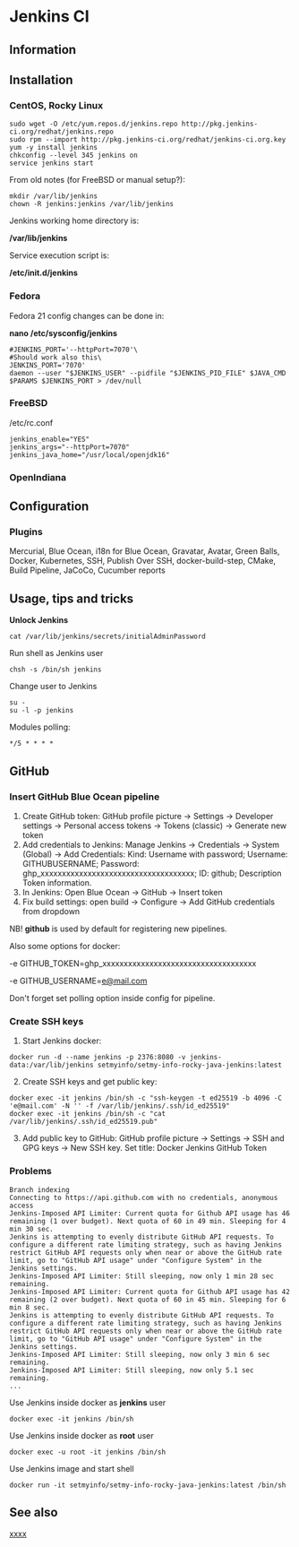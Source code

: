 # Jenkins CI

## Information

## Installation

### CentOS, Rocky Linux

```shell
sudo wget -O /etc/yum.repos.d/jenkins.repo http://pkg.jenkins-ci.org/redhat/jenkins.repo
sudo rpm --import http://pkg.jenkins-ci.org/redhat/jenkins-ci.org.key
yum -y install jenkins
chkconfig --level 345 jenkins on
service jenkins start
```

From old notes (for FreeBSD or manual setup?):

```shell
mkdir /var/lib/jenkins
chown -R jenkins:jenkins /var/lib/jenkins
```

Jenkins working home directory is:

**/var/lib/jenkins**

Service execution script is:

**/etc/init.d/jenkins**

### Fedora

Fedora 21 config changes can be done in:

**nano /etc/sysconfig/jenkins**

```
#JENKINS_PORT='--httpPort=7070'\
#Should work also this\
JENKINS_PORT='7070'
daemon --user "$JENKINS_USER" --pidfile "$JENKINS_PID_FILE" $JAVA_CMD $PARAMS $JENKINS_PORT > /dev/null
```

### FreeBSD

/etc/rc.conf

```
jenkins_enable="YES"
jenkins_args="--httpPort=7070"
jenkins_java_home="/usr/local/openjdk16"
```

### OpenIndiana

## Configuration

### Plugins

Mercurial, Blue Ocean, i18n for Blue Ocean, Gravatar, Avatar, Green Balls, Docker, Kubernetes, SSH, Publish Over SSH,
docker-build-step, CMake,
Build Pipeline, JaCoCo, Cucumber reports

## Usage, tips and tricks

**Unlock Jenkins**

```shell
cat /var/lib/jenkins/secrets/initialAdminPassword
```

Run shell as Jenkins user

```shell
chsh -s /bin/sh jenkins
```

Change user to Jenkins

```shell
su -
su -l -p jenkins
```

Modules polling:

```
*/5 * * * *
```

## GitHub

### Insert GitHub Blue Ocean pipeline

1. Create GitHub token: GitHub profile picture -> Settings -> Developer settings
   -> Personal access tokens -> Tokens (classic) -> Generate new token
2. Add credentials to Jenkins: Manage Jenkins -> Credentials -> System (Global) -> Add Credentials:
   Kind: Username with password; Username: GITHUBUSERNAME; Password: ghp_xxxxxxxxxxxxxxxxxxxxxxxxxxxxxxxxxxxx;
   ID: github; Description Token information.
3. In Jenkins: Open Blue Ocean -> GitHub -> Insert token
4. Fix build settings: open build -> Configure -> Add GitHub credentials from dropdown

NB! **github** is used by default for registering new pipelines.

Also some options for docker:

-e GITHUB_TOKEN=ghp_xxxxxxxxxxxxxxxxxxxxxxxxxxxxxxxxxxxx

-e GITHUB_USERNAME=e@mail.com

Don't forget set polling option inside config for pipeline.

### Create SSH keys

1. Start Jenkins docker:

```
docker run -d --name jenkins -p 2376:8080 -v jenkins-data:/var/lib/jenkins setmyinfo/setmy-info-rocky-java-jenkins:latest
```

2. Create SSH keys and get public key:

```
docker exec -it jenkins /bin/sh -c "ssh-keygen -t ed25519 -b 4096 -C 'e@mail.com' -N '' -f /var/lib/jenkins/.ssh/id_ed25519"
docker exec -it jenkins /bin/sh -c "cat /var/lib/jenkins/.ssh/id_ed25519.pub"
```

3. Add public key to GitHub: GitHub profile picture -> Settings
   -> SSH and GPG keys -> New SSH key. Set title: Docker Jenkins GitHub Token

### Problems

```
Branch indexing
Connecting to https://api.github.com with no credentials, anonymous access
Jenkins-Imposed API Limiter: Current quota for Github API usage has 46 remaining (1 over budget). Next quota of 60 in 49 min. Sleeping for 4 min 30 sec.
Jenkins is attempting to evenly distribute GitHub API requests. To configure a different rate limiting strategy, such as having Jenkins restrict GitHub API requests only when near or above the GitHub rate limit, go to "GitHub API usage" under "Configure System" in the Jenkins settings.
Jenkins-Imposed API Limiter: Still sleeping, now only 1 min 28 sec remaining.
Jenkins-Imposed API Limiter: Current quota for Github API usage has 42 remaining (2 over budget). Next quota of 60 in 45 min. Sleeping for 6 min 8 sec.
Jenkins is attempting to evenly distribute GitHub API requests. To configure a different rate limiting strategy, such as having Jenkins restrict GitHub API requests only when near or above the GitHub rate limit, go to "GitHub API usage" under "Configure System" in the Jenkins settings.
Jenkins-Imposed API Limiter: Still sleeping, now only 3 min 6 sec remaining.
Jenkins-Imposed API Limiter: Still sleeping, now only 5.1 sec remaining.
...

```

Use Jenkins inside docker as **jenkins** user

```
docker exec -it jenkins /bin/sh
```

Use Jenkins inside docker as **root** user

```
docker exec -u root -it jenkins /bin/sh
```

Use Jenkins image and start shell

```
docker run -it setmyinfo/setmy-info-rocky-java-jenkins:latest /bin/sh
```

## See also

[xxxx](http://yyyyy)
